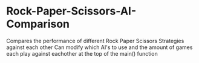 # Rock-Paper-Scissors-AI-Comparison
Compares the performance of different Rock Paper Scissors Strategies against each other
Can modify which AI's to use and the amount of games each play against eachother at the top of the main() function
